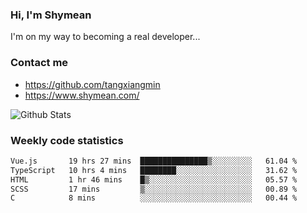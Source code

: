 ### Hi, I'm Shymean

I'm on my way to becoming a real developer...

### Contact me

- <https://github.com/tangxiangmin>
- <https://www.shymean.com/>

![Github Stats](https://github-readme-stats.vercel.app/api?username=tangxiangmin&show_icons=true&theme=dark)


###  Weekly code statistics

<!--START_SECTION:waka-->

```txt
Vue.js       19 hrs 27 mins  ███████████████▒░░░░░░░░░   61.04 %
TypeScript   10 hrs 4 mins   ████████░░░░░░░░░░░░░░░░░   31.62 %
HTML         1 hr 46 mins    █▒░░░░░░░░░░░░░░░░░░░░░░░   05.57 %
SCSS         17 mins         ▒░░░░░░░░░░░░░░░░░░░░░░░░   00.89 %
C            8 mins          ░░░░░░░░░░░░░░░░░░░░░░░░░   00.44 %
```

<!--END_SECTION:waka-->